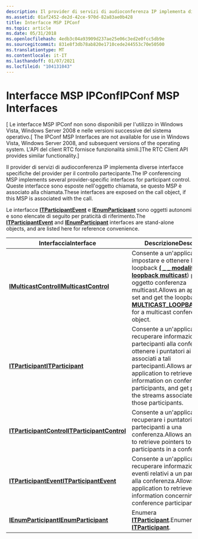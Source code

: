 ```yaml
---
description: Il provider di servizi di audioconferenza IP implementa diverse interfacce specifiche del provider per il controllo partecipante. Queste interfacce sono esposte nell'oggetto chiamata, se questo MSP è associato alla chiamata.
ms.assetid: 01af2452-de2d-42ce-970d-82a83ae0b428
title: Interfacce MSP IPConf
ms.topic: article
ms.date: 05/31/2018
ms.openlocfilehash: 4edb3c04a93909d237ae25e06c3ed2e0fcc5db9e
ms.sourcegitcommit: 831e8f3db78ab820e1710cede244553c70e50500
ms.translationtype: MT
ms.contentlocale: it-IT
ms.lasthandoff: 01/07/2021
ms.locfileid: "104131043"
---
```

# <a name="ipconf-msp-interfaces"></a><span data-ttu-id="20e19-104">Interfacce MSP IPConf</span><span class="sxs-lookup"><span data-stu-id="20e19-104">IPConf MSP Interfaces</span></span>

<span data-ttu-id="20e19-105">\[ Le interfacce MSP IPConf non sono disponibili per l'utilizzo in Windows Vista, Windows Server 2008 e nelle versioni successive del sistema operativo.</span><span class="sxs-lookup"><span data-stu-id="20e19-105">\[ The IPConf MSP Interfaces are not available for use in Windows Vista, Windows Server 2008, and subsequent versions of the operating system.</span></span> <span data-ttu-id="20e19-106">L'API del client RTC fornisce funzionalità simili.\]</span><span class="sxs-lookup"><span data-stu-id="20e19-106">The RTC Client API provides similar functionality.\]</span></span>

<span data-ttu-id="20e19-107">Il provider di servizi di audioconferenza IP implementa diverse interfacce specifiche del provider per il controllo partecipante.</span><span class="sxs-lookup"><span data-stu-id="20e19-107">The IP conferencing MSP implements several provider-specific interfaces for participant control.</span></span> <span data-ttu-id="20e19-108">Queste interfacce sono esposte nell'oggetto chiamata, se questo MSP è associato alla chiamata.</span><span class="sxs-lookup"><span data-stu-id="20e19-108">These interfaces are exposed on the call object, if this MSP is associated with the call.</span></span>

<span data-ttu-id="20e19-109">Le interfacce [**ITParticipantEvent**](itparticipantevent.md) e [**IEnumParticipant**](ienumparticipant.md) sono oggetti autonomi e sono elencate di seguito per praticità di riferimento.</span><span class="sxs-lookup"><span data-stu-id="20e19-109">The [**ITParticipantEvent**](itparticipantevent.md) and [**IEnumParticipant**](ienumparticipant.md) interfaces are stand-alone objects, and are listed here for reference convenience.</span></span>



| <span data-ttu-id="20e19-110">Interfaccia</span><span class="sxs-lookup"><span data-stu-id="20e19-110">Interface</span></span>                                            | <span data-ttu-id="20e19-111">Descrizione</span><span class="sxs-lookup"><span data-stu-id="20e19-111">Description</span></span>                                                                                                                                               |
|------------------------------------------------------|-----------------------------------------------------------------------------------------------------------------------------------------------------------|
| [<span data-ttu-id="20e19-112">**IMulticastControl**</span><span class="sxs-lookup"><span data-stu-id="20e19-112">**IMulticastControl**</span></span>](imulticastcontrol.md)       | <span data-ttu-id="20e19-113">Consente a un'applicazione di impostare e ottenere la modalità loopback [**( \_ \_ modalità loopback multicast**](multicast-loopback-mode.md)) per un oggetto conferenza multicast.</span><span class="sxs-lookup"><span data-stu-id="20e19-113">Allows an application to set and get the loopback mode ( [**MULTICAST\_LOOPBACK\_MODE**](multicast-loopback-mode.md)) for a multicast conference object.</span></span> |
| [<span data-ttu-id="20e19-114">**ITParticipant**</span><span class="sxs-lookup"><span data-stu-id="20e19-114">**ITParticipant**</span></span>](itparticipant.md)               | <span data-ttu-id="20e19-115">Consente a un'applicazione di recuperare informazioni sui partecipanti alla conferenza e ottenere i puntatori ai flussi associati a tali partecipanti.</span><span class="sxs-lookup"><span data-stu-id="20e19-115">Allows an application to retrieve information on conference participants, and get pointers to the streams associated with those participants.</span></span>             |
| [<span data-ttu-id="20e19-116">**ITParticipantControl**</span><span class="sxs-lookup"><span data-stu-id="20e19-116">**ITParticipantControl**</span></span>](itparticipantcontrol.md) | <span data-ttu-id="20e19-117">Consente a un'applicazione di recuperare i puntatori ai partecipanti a una conferenza.</span><span class="sxs-lookup"><span data-stu-id="20e19-117">Allows an application to retrieve pointers to the participants in a conference.</span></span>                                                                           |
| [<span data-ttu-id="20e19-118">**ITParticipantEvent**</span><span class="sxs-lookup"><span data-stu-id="20e19-118">**ITParticipantEvent**</span></span>](itparticipantevent.md)     | <span data-ttu-id="20e19-119">Consente a un'applicazione di recuperare informazioni sugli eventi relativi a un partecipante alla conferenza.</span><span class="sxs-lookup"><span data-stu-id="20e19-119">Allows an application to retrieve event information concerning a conference participant.</span></span>                                                                  |
| [<span data-ttu-id="20e19-120">**IEnumParticipant**</span><span class="sxs-lookup"><span data-stu-id="20e19-120">**IEnumParticipant**</span></span>](ienumparticipant.md)         | <span data-ttu-id="20e19-121">Enumera [**ITParticipant**](itparticipant.md).</span><span class="sxs-lookup"><span data-stu-id="20e19-121">Enumerates [**ITParticipant**](itparticipant.md).</span></span>                                                                                                        |



 

 

 



